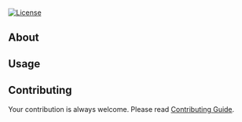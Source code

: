 # 
[![License](https://img.shields.io/github/license/rmuraix/)](./LICENSE)  
## About
  
## Usage
  
## Contributing  
Your contribution is always welcome. Please read [Contributing Guide](.github/CONTRIBUTING.md).  

